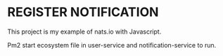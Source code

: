 # REGISTER NOTIFICATION
This project is my example of nats.io with Javascript.

Pm2 start ecosystem file in user-service and notification-service
to run.

